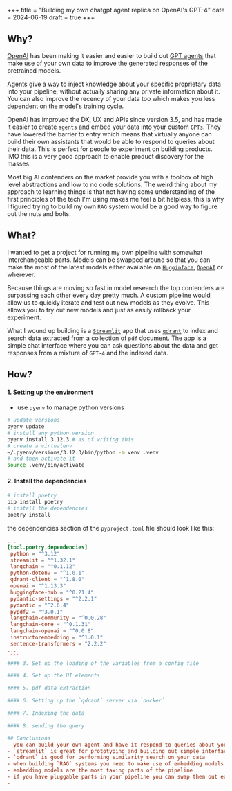 +++
title = "Building my own chatgpt agent replica on OpenAI's GPT-4"
date = 2024-06-19
draft = true
+++

## Why?

[OpenAI](https://openai.com/) has been making it easier and easier to build out [GPT agents](https://www.deeplearning.ai/the-batch/how-agents-can-improve-llm-performance/) that make use of your own data to improve the generated responses of the pretrained models.

Agents give a way to inject knowledge about your specific proprietary data into your pipeline, without actually sharing any private information about it. You can also improve the recency of your data too which makes you less dependent on the model's training cycle.

OpenAI has improved the DX, UX and APIs since version 3.5, and has made it easier to create `agents` and embed your data into your custom [`GPTs`](https://openai.com/index/introducing-gpts/). They have lowered the barrier to entry which means that virtually anyone can build their own assistants that would be able to respond to queries about their data. This is perfect for people to experiment on building products. IMO this is a very good approach to enable product discovery for the masses.

Most big AI contenders on the market provide you with a toolbox of high level abstractions and low to no code solutions. The weird thing about my approach to learning things is that not having some understanding of the first principles of the tech I'm using makes me feel a bit helpless, this is why I figured trying to build my own `RAG` system would be a good way to figure out the nuts and bolts.

## What?

I wanted to get a project for running my own pipeline with somewhat interchangeable parts. Models can be swapped around so that you can make the most of the latest models either available on [`Hugginface`](https://huggingface.co/), [`OpenAI`](https://openai.com/) or wherever.

Because things are moving so fast in model research the top contenders are surpassing each other every day pretty much. A custom pipeline  would allow us to quickly iterate and test out new models as they evolve. This allows you to try out new models and just as easily rollback your experiment.

What I wound up building is a [`Streamlit`](https://streamlit.io/) app that uses [`qdrant`](https://qdrant.com/) to index and search data extracted from a collection of `pdf` document. The app is a simple chat interface where you can ask questions about the data and get responses from a mixture of `GPT-4` and the indexed data.

## How?

#### 1. Setting up the environment
   - use `pyenv` to manage python versions
   ```bash
   # update versions
   pyenv update
   # install any python version
   pyenv install 3.12.3 # as of writing this
   # create a virtualenv
   ~/.pyenv/versions/3.12.3/bin/python -m venv .venv
   # and then activate it
   source .venv/bin/activate
   ```
#### 2. Install the dependencies
   ```bash
   # install poetry
   pip install poetry
   # install the dependencies
   poetry install
   ```
   the dependencies section of the `pyproject.toml` file should look like this:
   ```toml
   ...
   [tool.poetry.dependencies]
    python = "^3.12"
    streamlit = "^1.32.1"
    langchain = "^0.1.12"
    python-dotenv = "^1.0.1"
    qdrant-client = "^1.8.0"
    openai = "^1.13.3"
    huggingface-hub = "^0.21.4"
    pydantic-settings = "^2.2.1"
    pydantic = "^2.6.4"
    pypdf2 = "^3.0.1"
    langchain-community = "^0.0.28"
    langchain-core = "^0.1.31"
    langchain-openai = "^0.0.8"
    instructorembedding = "^1.0.1"
    sentence-transformers = "2.2.2"
   ...
    ```
#### 3. Set up the loading of the variables from a config file

#### 4. Set up the UI elements

#### 5. pdf data extraction

#### 6. Setting up the `qdrant` server via `docker`

#### 7. Indexing the data

#### 8. sending the query 

## Conclusions
- you can build your own agent and have it respond to queries about your data quite easily
- `streamlit` is great for prototyping and building out simple interfaces
- `qdrant` is good for performing similarity search on your data
- when building `RAG` systems you need to make use of embedding models to encode your data
- embedding models are the most taxing parts of the pipeline
- if you have pluggable parts in your pipeline you can swap them out easily to save costs
- 

